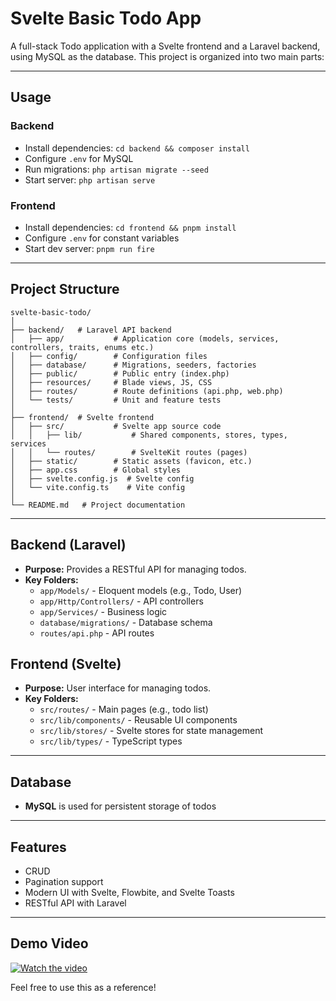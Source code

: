 # Svelte Basic Todo App

A full-stack Todo application with a Svelte frontend and a Laravel backend, using MySQL as the database. This project is organized into two main parts:

---

## Usage

### Backend

- Install dependencies: `cd backend && composer install`
- Configure `.env` for MySQL
- Run migrations: `php artisan migrate --seed`
- Start server: `php artisan serve`

### Frontend

- Install dependencies: `cd frontend && pnpm install`
- Configure `.env` for constant variables
- Start dev server: `pnpm run fire`

---

## Project Structure

```
svelte-basic-todo/
│
├── backend/   # Laravel API backend
│   ├── app/           # Application core (models, services, controllers, traits, enums etc.)
│   ├── config/        # Configuration files
│   ├── database/      # Migrations, seeders, factories
│   ├── public/        # Public entry (index.php)
│   ├── resources/     # Blade views, JS, CSS
│   ├── routes/        # Route definitions (api.php, web.php)
│   └── tests/         # Unit and feature tests
│
├── frontend/  # Svelte frontend
│   ├── src/           # Svelte app source code
│   │   ├── lib/           # Shared components, stores, types, services
│   │   └── routes/        # SvelteKit routes (pages)
│   ├── static/        # Static assets (favicon, etc.)
│   ├── app.css        # Global styles
│   ├── svelte.config.js  # Svelte config
│   └── vite.config.ts    # Vite config
│
└── README.md   # Project documentation
```

---

## Backend (Laravel)

- **Purpose:** Provides a RESTful API for managing todos.
- **Key Folders:**
  - `app/Models/` - Eloquent models (e.g., Todo, User)
  - `app/Http/Controllers/` - API controllers
  - `app/Services/` - Business logic
  - `database/migrations/` - Database schema
  - `routes/api.php` - API routes

## Frontend (Svelte)

- **Purpose:** User interface for managing todos.
- **Key Folders:**
  - `src/routes/` - Main pages (e.g., todo list)
  - `src/lib/components/` - Reusable UI components
  - `src/lib/stores/` - Svelte stores for state management
  - `src/lib/types/` - TypeScript types

---

## Database

- **MySQL** is used for persistent storage of todos

---

## Features

- CRUD
- Pagination support
- Modern UI with Svelte, Flowbite, and Svelte Toasts
- RESTful API with Laravel

---

## Demo Video

[![Watch the video](https://img.youtube.com/vi/wdRq4HOY2vA/0.jpg)](https://youtu.be/wdRq4HOY2vA)

Feel free to use this as a reference!
